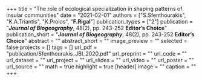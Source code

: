 +++
title = "The role of ecological specialization in shaping patterns of insular communities"
date = "2021-02-01"
authors = ["S.Sfenthourakis", "K.A.Triantis", "K.Proios", "**F.Rigal**"]
publication_types = ["2"]
publication = "**_Journal of Biogeography_**, 48(2), pp. 243-252 **Editor’s Choice**"
publication_short = "**_Journal of Biogeography_**, 48(2), pp. 243-252 **Editor’s Choice**"
abstract = ""
abstract_short = ""
image_preview = ""
selected = false
projects = []
tags = []
url_pdf = "publication/Sfenthourakis_JBI_2020.pdf"
url_preprint = ""
url_code = ""
url_dataset = ""
url_project = ""
url_slides = ""
url_video = ""
url_poster = ""
url_source = ""
math = true
highlight = true
[header]
image = ""
caption = ""
+++
